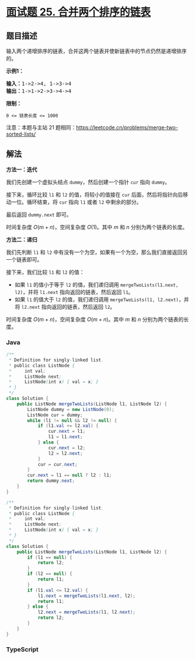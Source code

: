 # [面试题 25. 合并两个排序的链表](https://leetcode.cn/problems/he-bing-liang-ge-pai-xu-de-lian-biao-lcof/)

## 题目描述

<p>输入两个递增排序的链表，合并这两个链表并使新链表中的节点仍然是递增排序的。</p>

<p><strong>示例1：</strong></p>

<pre><strong>输入：</strong>1-&gt;2-&gt;4, 1-&gt;3-&gt;4
<strong>输出：</strong>1-&gt;1-&gt;2-&gt;3-&gt;4-&gt;4</pre>

<p><strong>限制：</strong></p>

<p><code>0 &lt;= 链表长度 &lt;= 1000</code></p>

<p>注意：本题与主站 21 题相同：<a href="https://leetcode.cn/problems/merge-two-sorted-lists/">https://leetcode.cn/problems/merge-two-sorted-lists/</a></p>

## 解法

**方法一：迭代**

我们先创建一个虚拟头结点 `dummy`，然后创建一个指针 `cur` 指向 `dummy`。

接下来，循环比较 `l1` 和 `l2` 的值，将较小的值接在 `cur` 后面，然后将指针向后移动一位。循环结束，将 `cur` 指向 `l1` 或者 `l2` 中剩余的部分。

最后返回 `dummy.next` 即可。

时间复杂度 $O(m + n)$，空间复杂度 $O(1)$。其中 $m$ 和 $n$ 分别为两个链表的长度。

**方法二：递归**

我们先判断 `l1` 和 `l2` 中有没有一个为空，如果有一个为空，那么我们直接返回另一个链表即可。

接下来，我们比较 `l1` 和 `l2` 的值：

-   如果 `l1` 的值小于等于 `l2` 的值，我们递归调用 `mergeTwoLists(l1.next, l2)`，并将 `l1.next` 指向返回的链表，然后返回 `l1`。
-   如果 `l1` 的值大于 `l2` 的值，我们递归调用 `mergeTwoLists(l1, l2.next)`，并将 `l2.next` 指向返回的链表，然后返回 `l2`。

时间复杂度 $O(m + n)$，空间复杂度 $O(m + n)$。其中 $m$ 和 $n$ 分别为两个链表的长度。

### **Java**

```java
/**
 * Definition for singly-linked list.
 * public class ListNode {
 *     int val;
 *     ListNode next;
 *     ListNode(int x) { val = x; }
 * }
 */
class Solution {
    public ListNode mergeTwoLists(ListNode l1, ListNode l2) {
        ListNode dummy = new ListNode(0);
        ListNode cur = dummy;
        while (l1 != null && l2 != null) {
            if (l1.val <= l2.val) {
                cur.next = l1;
                l1 = l1.next;
            } else {
                cur.next = l2;
                l2 = l2.next;
            }
            cur = cur.next;
        }
        cur.next = l1 == null ? l2 : l1;
        return dummy.next;
    }
}
```

```java
/**
 * Definition for singly-linked list.
 * public class ListNode {
 *     int val;
 *     ListNode next;
 *     ListNode(int x) { val = x; }
 * }
 */
class Solution {
    public ListNode mergeTwoLists(ListNode l1, ListNode l2) {
        if (l1 == null) {
            return l2;
        }
        if (l2 == null) {
            return l1;
        }
        if (l1.val <= l2.val) {
            l1.next = mergeTwoLists(l1.next, l2);
            return l1;
        } else {
            l2.next = mergeTwoLists(l1, l2.next);
            return l2;
        }
    }
}
```

### **TypeScript**
